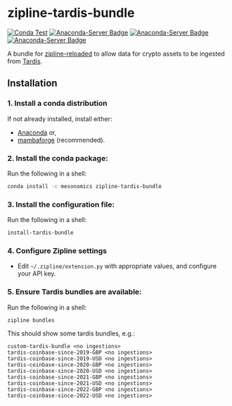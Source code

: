 # zipline-tardis-bundle

[![Conda Test](https://github.com/phelps-sg/zipline-tardis-bundle/actions/workflows/conda_test.yml/badge.svg)](https://github.com/phelps-sg/zipline-tardis-bundle/actions/workflows/conda_test.yml)
[![Anaconda-Server Badge](https://anaconda.org/mesonomics/zipline-tardis-bundle/badges/platforms.svg)](https://anaconda.org/mesonomics/zipline-tardis-bundle)
[![Anaconda-Server Badge](https://img.shields.io/conda/v/mesonomics/zipline-tardis-bundle.svg)](https://anaconda.org/mesonomics/zipline-tardis-bundle)
[![Anaconda-Server Badge](https://img.shields.io/conda/dn/mesonomics/zipline-tardis-bundle)](https://anaconda.org/mesonomics/zipline-tardis-bundle)

A bundle for [zipline-reloaded](https://zipline.ml4trading.io/) to allow data for crypto assets to be ingested from 
[Tardis](https://tardis.dev/).

## Installation

### 1. Install a conda distribution

If not already installed, install either:

- [Anaconda](https://www.anaconda.com/download/) or,
- [mambaforge](https://github.com/conda-forge/miniforge#mambaforge) (recommended).

### 2. Install the conda package:

Run the following in a shell:

~~~bash
conda install -c mesonomics zipline-tardis-bundle
~~~

### 3. Install the configuration file:

Run the following in a shell:

~~~bash
install-tardis-bundle
~~~

### 4. Configure Zipline settings

- Edit `~/.zipline/extension.py` with appropriate values, and configure your API key.

### 5. Ensure Tardis bundles are available:

Run the following in a shell:

~~~bash
zipline bundles
~~~

This should show some tardis bundles, e.g.:

~~~
custom-tardis-bundle <no ingestions>
tardis-coinbase-since-2019-GBP <no ingestions>
tardis-coinbase-since-2019-USD <no ingestions>
tardis-coinbase-since-2020-GBP <no ingestions>
tardis-coinbase-since-2020-USD <no ingestions>
tardis-coinbase-since-2021-GBP <no ingestions>
tardis-coinbase-since-2021-USD <no ingestions>
tardis-coinbase-since-2022-GBP <no ingestions>
tardis-coinbase-since-2022-USD <no ingestions>
~~~
